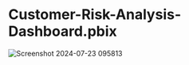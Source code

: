 # Customer-Risk-Analysis-Dashboard.pbix

![Screenshot 2024-07-23 095813](https://github.com/user-attachments/assets/a0c5049c-74e2-4df3-9077-078c89ab5e04)



